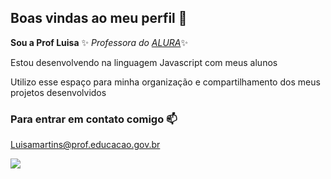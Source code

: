 ## Boas vindas ao meu perfil 💙


**Sou a Prof Luisa** ✨ _Professora do_
[_ALURA_](https://www.alura.com.br)✨

Estou desenvolvendo na linguagem Javascript com meus alunos

Utilizo esse espaço para minha organização e compartilhamento dos meus projetos desenvolvidos

### Para entrar em contato comigo 📫

Luisamartins@prof.educacao.gov.br

![](https://media1.tenor.com/m/y58Pk_zj4BYAAAAC/woody-woodpecker-boneca.gif) 
